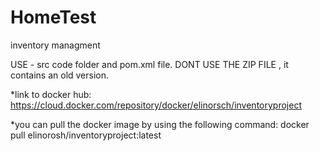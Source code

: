 # HomeTest
inventory managment

USE - src code folder and  pom.xml file.
DONT USE THE ZIP FILE , it contains an old version. 

*link to docker hub:
https://cloud.docker.com/repository/docker/elinorsch/inventoryproject

*you can pull the docker image by using the following command:
    docker pull elinorosh/inventoryproject:latest
    
